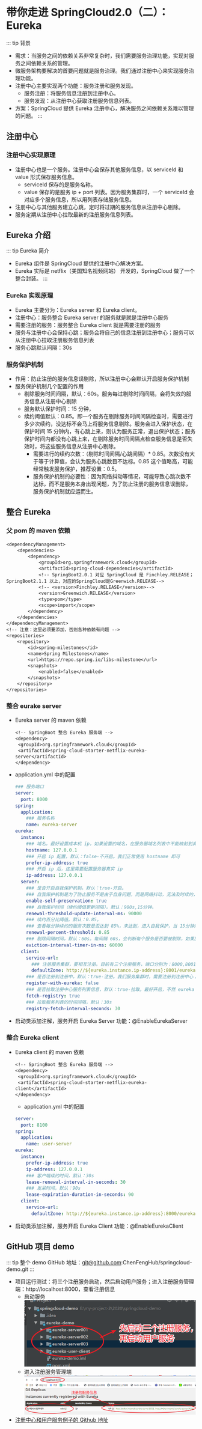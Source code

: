 # 带你走进 SpringCloud2.0（二）：Eureka

::: tip 背景
* 需求：当服务之间的依赖关系非常复杂时，我们需要服务治理功能，实现对服务之间依赖关系的管理。
* 微服务架构要解决的首要问题就是服务治理。我们通过注册中心来实现服务治理功能。
* 注册中心主要实现两个功能：服务注册和服务发现。
  * 服务注册：将服务信息注册到注册中心。
  * 服务发现：从注册中心获取注册服务信息列表。
* 方案：SpringCloud 提供 Eureka 注册中心，解决服务之间依赖关系难以管理的问题。
:::

## 注册中心

### 注册中心实现原理
* 注册中心也是一个服务。注册中心会保存其他服务信息，以 serviceId 和 value 形式保存服务信息。
  * serviceId 保存的是服务名称。
  * value 保存的是服务 ip + port  列表。因为服务集群时，一个 serviceId 会对应多个服务信息，所以用列表存储服务信息。
* 注册中心与其他服务建立心跳，定时将过期的服务信息从注册中心剔除。
* 服务定期从注册中心拉取最新的注册服务信息列表。

## Eureka 介绍

::: tip Eureka 简介
* Eureka 组件是 SpringCloud 提供的注册中心解决方案。
* Eureka 实际是 netflix（美国知名视频网站） 开发的，SpringCloud 做了一个整合封装。
:::

### Eureka 实现原理
* Eureka 主要分为：Eureka server 和 Eureka client。
* 注册中心：服务整合 Eureka server 的服务就是就是注册中心服务
* 需要注册的服务：服务整合 Eureka client 就是需要注册的服务
* 服务与注册中心会保持心跳；服务会将自己的信息注册到注册中心；服务可以从注册中心拉取注册服务信息列表
* 服务心跳默认间隔：30s

### 服务保护机制
* 作用：防止注册的服务信息误剔除，所以注册中心会默认开启服务保护机制
* 服务保护机制几个配置的作用
  * 剔除服务时间间隔，默认：60s。服务每过剔除时间间隔，会将失效的服务信息从注册中心剔除
  * 服务默认保护时间：15 分钟，
  * 续约阈值默认：0.85。即一个服务在剔除服务时间间隔检查时，需要进行多少次续约，没达标不会马上将服务信息剔除。服务会进入保护状态，在保护时间 15 分钟内，有心跳上来，则认为服务正常，退出保护状态；服务保护时间内都没有心跳上来，在剔除服务时间间隔点检查服务信息是否失效时，将这些服务信息从注册中心剔除。
    * 需要进行的续约次数：（剔除时间间隔/心跳间隔）* 0.85。次数没有大于等于计算值，会认为服务心跳数目不达标。0.85 这个值略高，可能经常触发服务保护，推荐设置：0.5。
    * 服务保护机制的必要性：因为网络抖动等情况，可能导致心跳次数不达标，而不是服务本身出现问题，为了防止注册的服务信息误删除，服务保护机制就应运而生。

## 整合 Eureka

### 父 pom 的 maven 依赖
  ``` maven
  <dependencyManagement>
      <dependencies>
          <dependency>
              <groupId>org.springframework.cloud</groupId>
              <artifactId>spring-cloud-dependencies</artifactId>
              <!-- SpringBoot2.0.1 对应 SpringCloud 是 Finchley.RELEASE；SpringBoot2.1.1 以上，对应的SpringCloud是Greenwich.RELEASE-->
              <!-- <version>Finchley.RELEASE</version>-->
              <version>Greenwich.RELEASE</version>
              <type>pom</type>
              <scope>import</scope>
          </dependency>
      </dependencies>
  </dependencyManagement>
  <!-- 注意：这里必须要添加，否则各种依赖有问题 -->
  <repositories>
      <repository>
          <id>spring-milestones</id>
          <name>Spring Milestones</name>
          <url>https://repo.spring.io/libs-milestone</url>
          <snapshots>
              <enabled>false</enabled>
          </snapshots>
      </repository>
  </repositories>
  ```
### 整合 eurake server
* Eureka server 的 maven 依赖
   ```maven
  <!-- SpringBoot 整合 Eureka 服务端 -->
  <dependency>
    <groupId>org.springframework.cloud</groupId>
    <artifactId>spring-cloud-starter-netflix-eureka-server</artifactId>
  </dependency>
   ```
* application.yml 中的配置
  ```.yml
  ### 服务端口
  server:
    port: 8000
  spring:
    application:
      ### 服务名称
      name: eureka-server
  eureka:
    instance:
      ### 域名。最好设置成本机 ip，如果设置的域名，在服务器域名列表中不能映射到真实 ip，会导致通信异常
      hostname: 127.0.0.1
      ### 开启 ip 配置，默认：false-不开启。我们正常使用 hostname 即可
      prefer-ip-address: true
      ### 开启 ip 后，这里需要配置服务器真实 ip
      ip-address: 127.0.0.1
    server:
      ### 是否开启自我保护机制。默认：true-开启。
      ### 自我保护机制是为了防止服务不是由于自身问题，而是网络抖动，无法及时续约，导致服务信息被误剔除的问题
      enable-self-preservation: true
      ### 自我保护时间（续约阈值更新间隔）。默认：900s,15分钟。
      renewal-threshold-update-interval-ms: 90000
      ### 续约百分比阈值。默认：0.85。
      ### 查看每分钟续约的服务次数是否达到 85%，未达到，进入自我保护，当 15分钟内有服务续约则不剔除服务，否则剔除服务
      renewal-percent-threshold: 0.85
      ### 剔除间隔时间，默认：60s。每间隔 60s，会判断每个服务是否要被剔除，如果服务超过服务保护时间还没续约，就剔除
      eviction-interval-timer-in-ms: 60000
    client:
      service-url:
        ### 注册服务集群，要相互注册。目前有三个注册服务，端口分别为：8000,8001,8002，我们服务需要注册到其他注册中心上
        defaultZone: http://${eureka.instance.ip-address}:8001/eureka/, http://${eureka.instance.ip-address}:8002/eureka/
      ### 是否注册到注册中，默认：true-注册。我们服务集群时，需要注册到注册中心；单独一个注册中心，不推荐注册到注册中心
      register-with-eureka: false
      ### 是否拉取注册中心服务列表信息，默认：true-拉取。最好开启，不然 eureka 网页端，看不到任何服务的信息
      fetch-registry: true
      ### 拉取服务列表的时间间隔，默认：30s
      registry-fetch-interval-seconds: 30
  ```
* 启动类添加注解，服务开启 Eureka Server 功能：@EnableEurekaServer

### 整合 Eureka client
* Eureka client 的 maven 依赖
   ```maven
  <!-- SpringBoot 整合 Eureka 服务端 -->
  <dependency>
    <groupId>org.springframework.cloud</groupId>
    <artifactId>spring-cloud-starter-netflix-eureka-client</artifactId>
  </dependency>
   ```
  * application.yml 中的配置
  ```.yml
  server:
    port: 8100
  spring:
    application:
      name: user-server
  eureka:
    instance:
      prefer-ip-address: true
      ip-address: 127.0.0.1
      ### 客户端续约时间，默认：30s
      lease-renewal-interval-in-seconds: 30
      ### 发呆时间，默认：90s
      lease-expiration-duration-in-seconds: 90
    client:
      service-url:
        defaultZone: http://${eureka.instance.ip-address}:8000/eureka/,http://${eureka.instance.ip-address}:8001/eureka/,http://${eureka.instance.ip-address}:8001/eureka/
  ```
* 启动类添加注解，服务开启 Eureka Client 功能：@EnableEurekaClient

## GitHub 项目 demo
::: tip
整个 demo GitHub 地址：git@github.com:ChenFengHub/springcloud-demo.git
:::
* 项目运行测试：将三个注册服务启动，然后启动用户服务；进入注册服务管理端：http://localhost:8000，查看注册信息
  * 启动服务
  ![](./image/eureka-start.png)
  * 进入注册服务管理端
  ![](./image/eureka-manager.png)
* [注册中心和用户服务例子的 Github 地址](https://github.com/ChenFengHub/springcloud-demo/tree/master/eureka-demo/eureka-server001)
